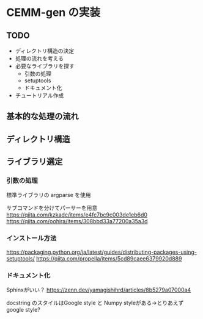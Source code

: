 # CEMM-gen の実装

## TODO
* ディレクトリ構造の決定
* 処理の流れを考える
* 必要なライブラリを探す
  * 引数の処理
  * setuptools
  * ドキュメント化
* チュートリアル作成

## 基本的な処理の流れ

## ディレクトリ構造

## ライブラリ選定

### 引数の処理
標準ライブラリの argparse を使用

サブコマンドを分けてパーサーを用意
https://qiita.com/kzkadc/items/e4fc7bc9c003de1eb6d0
https://qiita.com/oohira/items/308bbd33a77200a35a3d


### インストール方法
https://packaging.python.org/ja/latest/guides/distributing-packages-using-setuptools/
https://qiita.com/propella/items/5cd89caee6379920d889

### ドキュメント化
Sphinxがいい？
https://zenn.dev/yamagishihrd/articles/8b5279a07000a4

docstring のスタイルはGoogle style と Numpy styleがある→とりあえず google style?